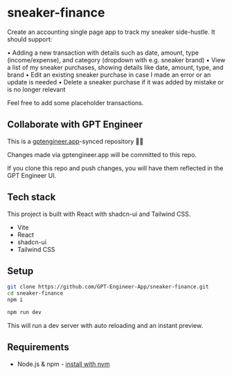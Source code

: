 # sneaker-finance

Create an accounting single page app to track my sneaker side-hustle. It should support: 

• Adding a new transaction with details such as date, amount, type (income/expense), and category (dropdown with e.g. sneaker brand)
• View a list of my sneaker purchases, showing details like date, amount, type, and brand
• Edit an existing sneaker purchase in case I made an error or an update is needed
• Delete a sneaker purchase if it was added by mistake or is no longer relevant

Feel free to add some placeholder transactions.

## Collaborate with GPT Engineer

This is a [gptengineer.app](https://gptengineer.app)-synced repository 🌟🤖

Changes made via gptengineer.app will be committed to this repo.

If you clone this repo and push changes, you will have them reflected in the GPT Engineer UI.

## Tech stack

This project is built with React with shadcn-ui and Tailwind CSS.

- Vite
- React
- shadcn-ui
- Tailwind CSS

## Setup

```sh
git clone https://github.com/GPT-Engineer-App/sneaker-finance.git
cd sneaker-finance
npm i
```

```sh
npm run dev
```

This will run a dev server with auto reloading and an instant preview.

## Requirements

- Node.js & npm - [install with nvm](https://github.com/nvm-sh/nvm#installing-and-updating)
